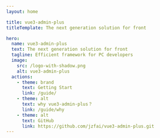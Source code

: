 ```yaml
---
layout: home

title: vue3-admin-plus
titleTemplate: The next generation solution for front

hero:
  name: vue3-admin-plus
  text: The next generation solution for front
  tagline: Efficient framework for PC developers
  image:
    src: /logo-with-shadow.png
    alt: vue3-admin-plus
  actions:
    - theme: brand
      text: Getting Start
      link: /guide/
    - theme: alt
      text: why vue3-admin-plus？
      link: /guide/why
    - theme: alt
      text: GitHub
      link: https://github.com/jzfai/vue3-admin-plus.git
---
```



